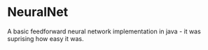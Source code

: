# NeuralNet
A basic feedforward neural network implementation in java - it was suprising how easy it was.
